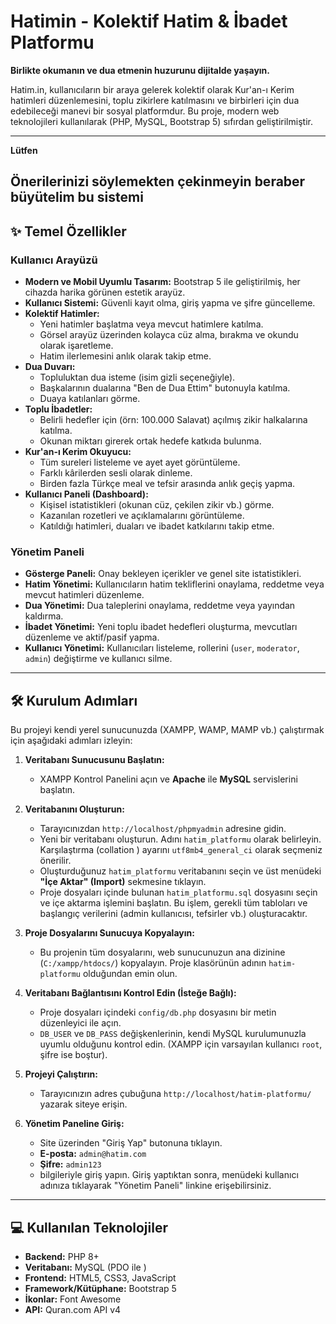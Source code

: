 # Hatimin - Kolektif Hatim & İbadet Platformu

**Birlikte okumanın ve dua etmenin huzurunu dijitalde yaşayın.**

Hatim.in, kullanıcıların bir araya gelerek kolektif olarak Kur'an-ı Kerim hatimleri düzenlemesini, toplu zikirlere katılmasını ve birbirleri için dua edebileceği manevi bir sosyal platformdur. Bu proje, modern web teknolojileri kullanılarak (PHP, MySQL, Bootstrap 5) sıfırdan geliştirilmiştir.

---
**Lütfen**

Önerilerinizi söylemekten çekinmeyin beraber büyütelim bu sistemi
---

## ✨ Temel Özellikler

### Kullanıcı Arayüzü
- **Modern ve Mobil Uyumlu Tasarım:** Bootstrap 5 ile geliştirilmiş, her cihazda harika görünen estetik arayüz.
- **Kullanıcı Sistemi:** Güvenli kayıt olma, giriş yapma ve şifre güncelleme.
- **Kolektif Hatimler:**
    - Yeni hatimler başlatma veya mevcut hatimlere katılma.
    - Görsel arayüz üzerinden kolayca cüz alma, bırakma ve okundu olarak işaretleme.
    - Hatim ilerlemesini anlık olarak takip etme.
- **Dua Duvarı:**
    - Topluluktan dua isteme (isim gizli seçeneğiyle).
    - Başkalarının dualarına "Ben de Dua Ettim" butonuyla katılma.
    - Duaya katılanları görme.
- **Toplu İbadetler:**
    - Belirli hedefler için (örn: 100.000 Salavat) açılmış zikir halkalarına katılma.
    - Okunan miktarı girerek ortak hedefe katkıda bulunma.
- **Kur'an-ı Kerim Okuyucu:**
    - Tüm sureleri listeleme ve ayet ayet görüntüleme.
    - Farklı kârilerden sesli olarak dinleme.
    - Birden fazla Türkçe meal ve tefsir arasında anlık geçiş yapma.
- **Kullanıcı Paneli (Dashboard):**
    - Kişisel istatistikleri (okunan cüz, çekilen zikir vb.) görme.
    - Kazanılan rozetleri ve açıklamalarını görüntüleme.
    - Katıldığı hatimleri, duaları ve ibadet katkılarını takip etme.

### Yönetim Paneli
- **Gösterge Paneli:** Onay bekleyen içerikler ve genel site istatistikleri.
- **Hatim Yönetimi:** Kullanıcıların hatim tekliflerini onaylama, reddetme veya mevcut hatimleri düzenleme.
- **Dua Yönetimi:** Dua taleplerini onaylama, reddetme veya yayından kaldırma.
- **İbadet Yönetimi:** Yeni toplu ibadet hedefleri oluşturma, mevcutları düzenleme ve aktif/pasif yapma.
- **Kullanıcı Yönetimi:** Kullanıcıları listeleme, rollerini (`user`, `moderator`, `admin`) değiştirme ve kullanıcı silme.

---

## 🛠️ Kurulum Adımları

Bu projeyi kendi yerel sunucunuzda (XAMPP, WAMP, MAMP vb.) çalıştırmak için aşağıdaki adımları izleyin:

1.  **Veritabanı Sunucusunu Başlatın:**
    - XAMPP Kontrol Panelini açın ve **Apache** ile **MySQL** servislerini başlatın.

2.  **Veritabanını Oluşturun:**
    - Tarayıcınızdan `http://localhost/phpmyadmin` adresine gidin.
    - Yeni bir veritabanı oluşturun. Adını `hatim_platformu` olarak belirleyin. Karşılaştırma (collation ) ayarını `utf8mb4_general_ci` olarak seçmeniz önerilir.
    - Oluşturduğunuz `hatim_platformu` veritabanını seçin ve üst menüdeki **"İçe Aktar" (Import)** sekmesine tıklayın.
    - Proje dosyaları içinde bulunan `hatim_platformu.sql` dosyasını seçin ve içe aktarma işlemini başlatın. Bu işlem, gerekli tüm tabloları ve başlangıç verilerini (admin kullanıcısı, tefsirler vb.) oluşturacaktır.

3.  **Proje Dosyalarını Sunucuya Kopyalayın:**
    - Bu projenin tüm dosyalarını, web sunucunuzun ana dizinine (`C:/xampp/htdocs/`) kopyalayın. Proje klasörünün adının `hatim-platformu` olduğundan emin olun.

4.  **Veritabanı Bağlantısını Kontrol Edin (İsteğe Bağlı):**
    - Proje dosyaları içindeki `config/db.php` dosyasını bir metin düzenleyici ile açın.
    - `DB_USER` ve `DB_PASS` değişkenlerinin, kendi MySQL kurulumunuzla uyumlu olduğunu kontrol edin. (XAMPP için varsayılan kullanıcı `root`, şifre ise boştur).

5.  **Projeyi Çalıştırın:**
    - Tarayıcınızın adres çubuğuna `http://localhost/hatim-platformu/` yazarak siteye erişin.

6.  **Yönetim Paneline Giriş:**
    - Site üzerinden "Giriş Yap" butonuna tıklayın.
    - **E-posta:** `admin@hatim.com`
    - **Şifre:** `admin123`
    - bilgileriyle giriş yapın. Giriş yaptıktan sonra, menüdeki kullanıcı adınıza tıklayarak "Yönetim Paneli" linkine erişebilirsiniz.

---

## 💻 Kullanılan Teknolojiler

- **Backend:** PHP 8+
- **Veritabanı:** MySQL (PDO ile )
- **Frontend:** HTML5, CSS3, JavaScript
- **Framework/Kütüphane:** Bootstrap 5
- **İkonlar:** Font Awesome
- **API:** Quran.com API v4
